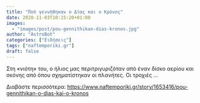 ```yaml
---
title: "Πού γεννήθηκαν ο Δίας και ο Κρόνος"
date: 2020-11-03T10:15:20+01:00
images:
  - "images/post/pou-gennithikan-dias-kronos.jpg"
author: "AstroBot"
categories: ["Ειδήσεις"]
tags: ["naftemporiki.gr"]
draft: false
---
```


Στη «νιότη» του, ο ήλιος μας περιτριγυριζόταν από έναν δίσκο αερίου και σκόνης από όπου σχηματίστηκαν οι πλανήτες. Οι τροχιές ...

Διαβάστε περισσότερα: https://www.naftemporiki.gr/story/1653416/pou-gennithikan-o-dias-kai-o-kronos
